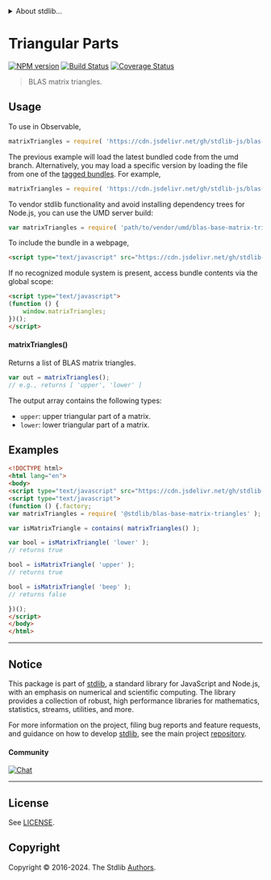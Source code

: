 <!--

@license Apache-2.0

Copyright (c) 2024 The Stdlib Authors.

Licensed under the Apache License, Version 2.0 (the "License");
you may not use this file except in compliance with the License.
You may obtain a copy of the License at

   http://www.apache.org/licenses/LICENSE-2.0

Unless required by applicable law or agreed to in writing, software
distributed under the License is distributed on an "AS IS" BASIS,
WITHOUT WARRANTIES OR CONDITIONS OF ANY KIND, either express or implied.
See the License for the specific language governing permissions and
limitations under the License.

-->


<details>
  <summary>
    About stdlib...
  </summary>
  <p>We believe in a future in which the web is a preferred environment for numerical computation. To help realize this future, we've built stdlib. stdlib is a standard library, with an emphasis on numerical and scientific computation, written in JavaScript (and C) for execution in browsers and in Node.js.</p>
  <p>The library is fully decomposable, being architected in such a way that you can swap out and mix and match APIs and functionality to cater to your exact preferences and use cases.</p>
  <p>When you use stdlib, you can be absolutely certain that you are using the most thorough, rigorous, well-written, studied, documented, tested, measured, and high-quality code out there.</p>
  <p>To join us in bringing numerical computing to the web, get started by checking us out on <a href="https://github.com/stdlib-js/stdlib">GitHub</a>, and please consider <a href="https://opencollective.com/stdlib">financially supporting stdlib</a>. We greatly appreciate your continued support!</p>
</details>

# Triangular Parts

[![NPM version][npm-image]][npm-url] [![Build Status][test-image]][test-url] [![Coverage Status][coverage-image]][coverage-url] <!-- [![dependencies][dependencies-image]][dependencies-url] -->

> BLAS matrix triangles.

<!-- Section to include introductory text. Make sure to keep an empty line after the intro `section` element and another before the `/section` close. -->

<section class="intro">

</section>

<!-- /.intro -->

<!-- Package usage documentation. -->



<section class="usage">

## Usage

To use in Observable,

```javascript
matrixTriangles = require( 'https://cdn.jsdelivr.net/gh/stdlib-js/blas-base-matrix-triangles@umd/browser.js' )
```
The previous example will load the latest bundled code from the umd branch. Alternatively, you may load a specific version by loading the file from one of the [tagged bundles](https://github.com/stdlib-js/blas-base-matrix-triangles/tags). For example,

```javascript
matrixTriangles = require( 'https://cdn.jsdelivr.net/gh/stdlib-js/blas-base-matrix-triangles@v0.0.1-umd/browser.js' )
```

To vendor stdlib functionality and avoid installing dependency trees for Node.js, you can use the UMD server build:

```javascript
var matrixTriangles = require( 'path/to/vendor/umd/blas-base-matrix-triangles/index.js' )
```

To include the bundle in a webpage,

```html
<script type="text/javascript" src="https://cdn.jsdelivr.net/gh/stdlib-js/blas-base-matrix-triangles@umd/browser.js"></script>
```

If no recognized module system is present, access bundle contents via the global scope:

```html
<script type="text/javascript">
(function () {
    window.matrixTriangles;
})();
</script>
```

#### matrixTriangles()

Returns a list of BLAS matrix triangles.

```javascript
var out = matrixTriangles();
// e.g., returns [ 'upper', 'lower' ]
```

The output array contains the following types:

-   `upper`: upper triangular part of a matrix.
-   `lower`: lower triangular part of a matrix.

</section>

<!-- /.usage -->

<!-- Package usage notes. Make sure to keep an empty line after the `section` element and another before the `/section` close. -->

<section class="notes">

</section>

<!-- /.notes -->

<!-- Package usage examples. -->

<section class="examples">

## Examples

<!-- eslint no-undef: "error" -->

```html
<!DOCTYPE html>
<html lang="en">
<body>
<script type="text/javascript" src="https://cdn.jsdelivr.net/gh/stdlib-js/array-base-assert-contains@umd/browser.js"></script>
<script type="text/javascript">
(function () {.factory;
var matrixTriangles = require( '@stdlib/blas-base-matrix-triangles' );

var isMatrixTriangle = contains( matrixTriangles() );

var bool = isMatrixTriangle( 'lower' );
// returns true

bool = isMatrixTriangle( 'upper' );
// returns true

bool = isMatrixTriangle( 'beep' );
// returns false

})();
</script>
</body>
</html>
```

</section>

<!-- /.examples -->

<!-- C interface documentation. -->



<!-- Section to include cited references. If references are included, add a horizontal rule *before* the section. Make sure to keep an empty line after the `section` element and another before the `/section` close. -->

<section class="references">

</section>

<!-- /.references -->

<!-- Section for related `stdlib` packages. Do not manually edit this section, as it is automatically populated. -->

<section class="related">

</section>

<!-- /.related -->

<!-- Section for all links. Make sure to keep an empty line after the `section` element and another before the `/section` close. -->


<section class="main-repo" >

* * *

## Notice

This package is part of [stdlib][stdlib], a standard library for JavaScript and Node.js, with an emphasis on numerical and scientific computing. The library provides a collection of robust, high performance libraries for mathematics, statistics, streams, utilities, and more.

For more information on the project, filing bug reports and feature requests, and guidance on how to develop [stdlib][stdlib], see the main project [repository][stdlib].

#### Community

[![Chat][chat-image]][chat-url]

---

## License

See [LICENSE][stdlib-license].


## Copyright

Copyright &copy; 2016-2024. The Stdlib [Authors][stdlib-authors].

</section>

<!-- /.stdlib -->

<!-- Section for all links. Make sure to keep an empty line after the `section` element and another before the `/section` close. -->

<section class="links">

[npm-image]: http://img.shields.io/npm/v/@stdlib/blas-base-matrix-triangles.svg
[npm-url]: https://npmjs.org/package/@stdlib/blas-base-matrix-triangles

[test-image]: https://github.com/stdlib-js/blas-base-matrix-triangles/actions/workflows/test.yml/badge.svg?branch=v0.0.1
[test-url]: https://github.com/stdlib-js/blas-base-matrix-triangles/actions/workflows/test.yml?query=branch:v0.0.1

[coverage-image]: https://img.shields.io/codecov/c/github/stdlib-js/blas-base-matrix-triangles/main.svg
[coverage-url]: https://codecov.io/github/stdlib-js/blas-base-matrix-triangles?branch=main

<!--

[dependencies-image]: https://img.shields.io/david/stdlib-js/blas-base-matrix-triangles.svg
[dependencies-url]: https://david-dm.org/stdlib-js/blas-base-matrix-triangles/main

-->

[chat-image]: https://img.shields.io/gitter/room/stdlib-js/stdlib.svg
[chat-url]: https://app.gitter.im/#/room/#stdlib-js_stdlib:gitter.im

[stdlib]: https://github.com/stdlib-js/stdlib

[stdlib-authors]: https://github.com/stdlib-js/stdlib/graphs/contributors

[umd]: https://github.com/umdjs/umd
[es-module]: https://developer.mozilla.org/en-US/docs/Web/JavaScript/Guide/Modules

[deno-url]: https://github.com/stdlib-js/blas-base-matrix-triangles/tree/deno
[deno-readme]: https://github.com/stdlib-js/blas-base-matrix-triangles/blob/deno/README.md
[umd-url]: https://github.com/stdlib-js/blas-base-matrix-triangles/tree/umd
[umd-readme]: https://github.com/stdlib-js/blas-base-matrix-triangles/blob/umd/README.md
[esm-url]: https://github.com/stdlib-js/blas-base-matrix-triangles/tree/esm
[esm-readme]: https://github.com/stdlib-js/blas-base-matrix-triangles/blob/esm/README.md
[branches-url]: https://github.com/stdlib-js/blas-base-matrix-triangles/blob/main/branches.md

[stdlib-license]: https://raw.githubusercontent.com/stdlib-js/blas-base-matrix-triangles/main/LICENSE

</section>

<!-- /.links -->
